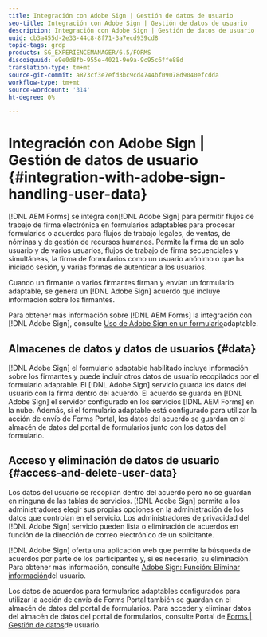 ```yaml
---
title: Integración con Adobe Sign | Gestión de datos de usuario
seo-title: Integración con Adobe Sign | Gestión de datos de usuario
description: Integración con Adobe Sign | Gestión de datos de usuario
uuid: cb3a455d-2e33-44c8-8f71-3a7ecd939cd8
topic-tags: grdp
products: SG_EXPERIENCEMANAGER/6.5/FORMS
discoiquuid: e9e0d8fb-955e-4021-9e9a-9c95c6ffe88d
translation-type: tm+mt
source-git-commit: a873cf3e7efd3bc9cd4744bf09078d9040efcdda
workflow-type: tm+mt
source-wordcount: '314'
ht-degree: 0%

---
```



# Integración con Adobe Sign | Gestión de datos de usuario {#integration-with-adobe-sign-handling-user-data}

[!DNL AEM Forms] se integra con[!DNL  Adobe Sign] para permitir flujos de trabajo de firma electrónica en formularios adaptables para procesar formularios o acuerdos para flujos de trabajo legales, de ventas, de nóminas y de gestión de recursos humanos. Permite la firma de un solo usuario y de varios usuarios, flujos de trabajo de firma secuenciales y simultáneas, la firma de formularios como un usuario anónimo o que ha iniciado sesión, y varias formas de autenticar a los usuarios.

Cuando un firmante o varios firmantes firman y envían un formulario adaptable, se genera un [!DNL Adobe Sign] acuerdo que incluye información sobre los firmantes.

Para obtener más información sobre [!DNL AEM Forms] la integración con [!DNL Adobe Sign], consulte [Uso de Adobe Sign en un formulario](/help/forms/using/working-with-adobe-sign.md)adaptable.

## Almacenes de datos y datos de usuarios {#data}

[!DNL Adobe Sign] el formulario adaptable habilitado incluye información sobre los firmantes y puede incluir otros datos de usuario recopilados por el formulario adaptable. El [!DNL Adobe Sign] servicio guarda los datos del usuario con la firma dentro del acuerdo. El acuerdo se guarda en [!DNL Adobe Sign] el servidor configurado en los servicios [!DNL AEM Forms] en la nube. Además, si el formulario adaptable está configurado para utilizar la acción de envío de Forms Portal, los datos del acuerdo se guardan en el almacén de datos del portal de formularios junto con los datos del formulario.

## Acceso y eliminación de datos de usuario {#access-and-delete-user-data}

Los datos del usuario se recopilan dentro del acuerdo pero no se guardan en ninguna de las tablas de servicios. [!DNL Adobe Sign] permite a los administradores elegir sus propias opciones en la administración de los datos que controlan en el servicio. Los administradores de privacidad del [!DNL Adobe Sign] servicio pueden lista o eliminación de acuerdos en función de la dirección de correo electrónico de un solicitante.

[!DNL Adobe Sign] oferta una aplicación web que permite la búsqueda de acuerdos por parte de los participantes y, si es necesario, su eliminación. Para obtener más información, consulte [Adobe Sign: Función: Eliminar información](https://helpx.adobe.com/sign/help/adobesign_gdpr_user_deletion.html)del usuario.

Los datos de acuerdos para formularios adaptables configurados para utilizar la acción de envío de Forms Portal también se guardan en el almacén de datos del portal de formularios. Para acceder y eliminar datos del almacén de datos del portal de formularios, consulte Portal de [Forms | Gestión de datos](/help/forms/using/forms-portal-handling-user-data.md)de usuario.
